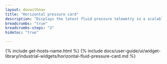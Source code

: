 ```yaml
---
layout: docwithnav
title: "Horizontal pressure card"
description: "Displays the latest fluid pressure telemetry in a scalable horizontal layout."
breadcrumbs: "true"
breadcrumbs-steps: "2"
hidetoc: "true"

---
```

{% include get-hosts-name.html %}
{% include docs/user-guide/ui/widget-library/industrial-widgets/horizontal-fluid-pressure-card.md %}

